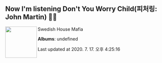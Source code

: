 ## Now I'm listening Don't You Worry Child(피처링: John Martin) 🎵🎵

[<img align="left" width="100" src="https://i.ytimg.com/vi/1y6smkh6c-0/sddefault.jpg?sqp=-oaymwEWCJADEOEBIAQqCghqEJQEGHgg6AJIWg&rs">](https://music.youtube.com/channel/UCl5p1gD46TZVsoQmM8VZ2gQ)

Swedish House Mafia

**Albums**: undefined

Last updated at 2020. 7. 17. 오후 4:25:16
